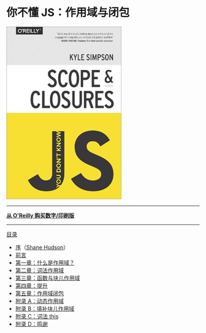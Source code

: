# 你不懂 JS：作用域与闭包

<img src="./scope-closures-cover.jpg" width="300">

---

**[从 O'Reilly 购买数字/印刷版](http://shop.oreilly.com/product/0636920026327.do)**

---

[目录](toc.md)

- [序](https://shanehudson.net/2014/06/03/foreword-dont-know-js/)（[Shane Hudson](https://github.com/shanehudson)）
- [前言](../preface.md)
- [第一章：什么是作用域？](ch1.md)
- [第二章：词法作用域](ch2.md)
- [第三章：函数与块儿作用域](ch3.md)
- [第四章：提升](ch4.md)
- [第五章：作用域闭包](ch5.md)
- [附录 A：动态作用域](apA.md)
- [附录 B：填补块儿作用域](apB.md)
- [附录 C：词法 this](apC.md)
- [附录 D：鸣谢](apD.md)
